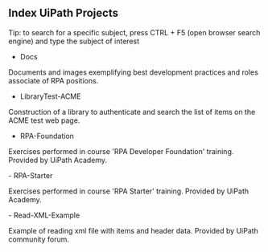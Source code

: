 ## Index UiPath Projects

Tip: to search for a specific subject, press CTRL + F5 (open browser search engine) and type the subject of interest

- Docs
<p>	
Documents and images exemplifying best development practices and roles associate of RPA positions.
</p>

- LibraryTest-ACME
<p>	
Construction of a library to authenticate and search the list of items on the ACME test web page.
</p>

- RPA-Foundation
<p>	
Exercises performed in course 'RPA Developer Foundation' training. Provided by UiPath Academy.
</p>
- RPA-Starter
<p>	
Exercises performed in course 'RPA Starter' training. Provided by UiPath Academy.
</p>
- Read-XML-Example
<p>	
Example of reading xml file with items and header data. Provided by UiPath community forum.
</p>